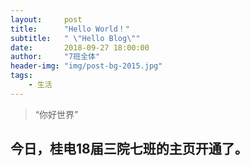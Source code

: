 ```yaml
---
layout:     post
title:      "Hello World！"
subtitle:   " \"Hello Blog\""
date:       2018-09-27 18:00:00
author:     "7班全体"
header-img: "img/post-bg-2015.jpg"
tags:
    - 生活
---
```


> “你好世界”


## 今日，桂电18届三院七班的主页开通了。




